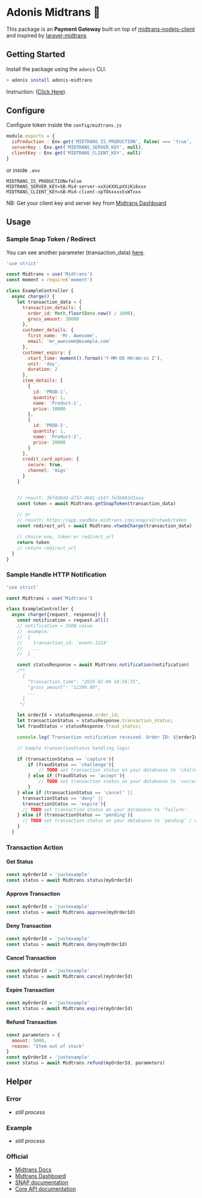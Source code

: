 # Adonis Midtrans 💸

This package is an **Payment Gateway** built on top of [midtrans-nodejs-client](https://github.com/Midtrans/midtrans-nodejs-client)  
and inspired by [laravel-midtrans](https://github.com/marprin/laravel-midtrans)


## Getting Started

Install the package using the `adonis` CLI.

```bash
> adonis install adonis-midtrans
```

Instruction: ([Click Here](https://github.com/agung96tm/adonis-midtrans/blob/master/instructions.md)).


## Configure

Configure token inside the `config/midtrans.js`
```js
module.exports = {
  isProduction : Env.get('MIDTRANS_IS_PRODUCTION', false) === 'true',
  serverKey : Env.get('MIDTRANS_SERVER_KEY', null),
  clientKey : Env.get('MIDTRANS_CLIENT_KEY', null)
}
```

or inside `.env`

```
MIDTRANS_IS_PRODUCTION=false
MIDTRANS_SERVER_KEY=SB-Mid-server-xxXiKXXLpXXiKi6xxx
MIDTRANS_CLIENT_KEY=SB-Mid-client-xpTOkxxxxSsWTxxx
```

NB: Get your client key and server key from [Midtrans Dashboard](#)

## Usage

### Sample Snap Token / Redirect

You can see another parameter (transaction_data) [here](https://snap-docs.midtrans.com/#request-body-json-parameter).

```js
'use strict'

const Midtrans = use('Midtrans')
const moment = require('moment')

class ExampleController {
  async charge() {
    let transaction_data = {
      transaction_details: {
        order_id: Math.floor(Date.now() / 1000),
        gross_amount: 30000
      },
      customer_details: {
        first_name: 'Mr. Awesome',
        email: 'mr_awesome@example.com'
      },
      customer_expiry: {
        start_time: moment().format('Y-MM-DD HH:mm:ss Z'),
        unit: 'day',
        duration: 2
      },
      item_details: [
        {
          id: 'PROD-1',
          quantity: 1,
          name: 'Product-1',
          price: 10000
        },
        {
          id: 'PROD-2',
          quantity: 1,
          name: 'Product-2',
          price: 20000
        }
      ],
      credit_card_option: {
        secure: true,
        channel: 'migs'
      }
    }


    // result: 3bfdd6d4-d757-4b01-a547-fe3b862d1aaa
    const token = await Midtrans.getSnapToken(transaction_data)
    
    // or
    // result: https://app.sandbox.midtrans.com/snap/v2/vtweb/token
    const redirect_url = await Midtrans.vtwebCharge(transaction_data)

    // choice one, token or redirect_url
    return token
    // return redirect_url
  }
}
```

### Sample Handle HTTP Notification

```js
'use strict'

const Midtrans = use('Midtrans')

class ExampleController {
  async charge({request, response}) {
    const notification = request.all()
    // notification = JSON value 
    //  example: 
    //  {
    //    transaction_id: 'event-1214'
    //    ...
    //  }

    const statusResponse = await Midtrans.notification(notification)
    /**
      {
        "transaction_time": "2019-02-08 18:56:35",
        "gross_amount": "12200.00",
        ...
      }
     */

    let orderId = statusResponse.order_id;
    let transactionStatus = statusResponse.transaction_status;
    let fraudStatus = statusResponse.fraud_status;

    console.log(`Transaction notification received. Order ID: ${orderId}. Transaction status: ${transactionStatus}. Fraud status: ${fraudStatus}`);

    // Sample transactionStatus handling logic

    if (transactionStatus == 'capture'){
        if (fraudStatus == 'challenge'){
            // TODO set transaction status on your databaase to 'challenge'
        } else if (fraudStatus == 'accept'){
            // TODO set transaction status on your databaase to 'success'
        }
    } else if (transactionStatus == 'cancel' ||
      transactionStatus == 'deny' ||
      transactionStatus == 'expire'){
      // TODO set transaction status on your databaase to 'failure'
    } else if (transactionStatus == 'pending'){
      // TODO set transaction status on your databaase to 'pending' / waiting payment
    }
  }
```

### Transaction Action

#### Get Status
```js
const myOrderId = 'justexample'
const status = await Midtrans.status(myOrderId)
```


#### Approve Transaction
```js
const myOrderId = 'justexample'
const status = await Midtrans.approve(myOrderId)
```


#### Deny Transaction
```js
const myOrderId = 'justexample'
const status = await Midtrans.deny(myOrderId)
```


#### Cancel Transaction
```js
const myOrderId = 'justexample'
const status = await Midtrans.cancel(myOrderId)
```


#### Expire Transaction
```js
const myOrderId = 'justexample'
const status = await Midtrans.expire(myOrderId)
```

#### Refund Transaction
```js
const parameters = {
  amount: 5000,
  reason: "Item out of stock"
}
const myOrderId = 'justexample'
const status = await Midtrans.refund(myOrderId, parameters)
```

## Helper

### Error
* _still process_

### Example
* _still process_

### Official
* [Midtrans Docs](https://docs.midtrans.com)
* [Midtrans Dashboard ](https://dashboard.midtrans.com/)
* [SNAP documentation](http://snap-docs.midtrans.com)
* [Core API documentation](http://api-docs.midtrans.com)